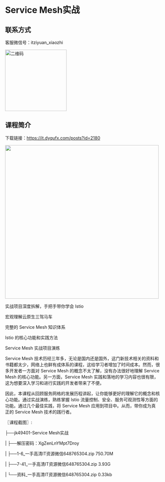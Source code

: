 # Service Mesh实战

## 联系方式

客服微信号：itziyuan_xiaozhi

<img src="https://ziyuanyun.oss-cn-guangzhou.aliyuncs.com/common/20240614073449/666b82192834a.jpg" width="200" height="200" alt="二维码">

## 课程简介

下载链接：https://it.dyqufx.com/posts?id=2180

<img src="https://ziyuanyun.oss-cn-guangzhou.aliyuncs.com/yun/20240515183716/6644905c8b610.jpg" width="500" alt="">

  实战项目深度拆解，手把手带你学会 Istio

 宏观理解云原生三驾马车

 完整的 Service Mesh 知识体系

 Istio 的核心功能和实践方法

 Service Mesh 实战项目演练

 Service Mesh 技术历经三年多，无论是国内还是国外，这门新技术相关的资料和书籍都太少，网络上也鲜有成体系的课程，这给学习者增加了时间成本。然而，很多开发者一方面对 Service Mesh 的概念不太了解，没有办法很好地理解 Service Mesh 的核心功能。另一方面，Service Mesh 实践和落地的学习内容也很有限，这为想要深入学习和进行实践的开发者带来了不便。

 因此，本课程从回顾服务网格的发展历程讲起，让你能够更好的理解它的概念和核心功能。通过实战演练，熟练掌握 Istio 流量控制、安全、服务可观测性等方面的功能。通过几个最佳实践，将 Service Mesh 应用到项目中。从而，带你成为真正的 Service Mesh 技术的践行者。

 〖课程截图〗:

  ├──jk49401-Service Mesh实战

 | ├──解压密码：XgZenLnYMpt7Droy

 | ├──1-6_一手高清IT资源微信648765304.zip 750.70M

 | ├──7-41_一手高清IT资源微信648765304.zip 3.93G

 | └──资料_一手高清IT资源微信648765304.zip 0.33kb

  